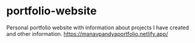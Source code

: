 # portfolio-website
Personal portfolio website with information about projects I have created and other information. 
https://manavpandyaportfolio.netlify.app/
